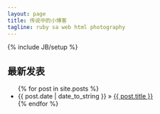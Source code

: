 ```yaml
---
layout: page
title: 传说中的小博客
tagline: ruby sa web html photography
---
```

{% include JB/setup %}

## 最新发表


<ul class="posts">
  {% for post in site.posts %}
    <li><span>{{ post.date | date_to_string }}</span> &raquo; <a href="{{ BASE_PATH }}{{ post.url }}">{{ post.title }}</a></li>
  {% endfor %}
</ul>




